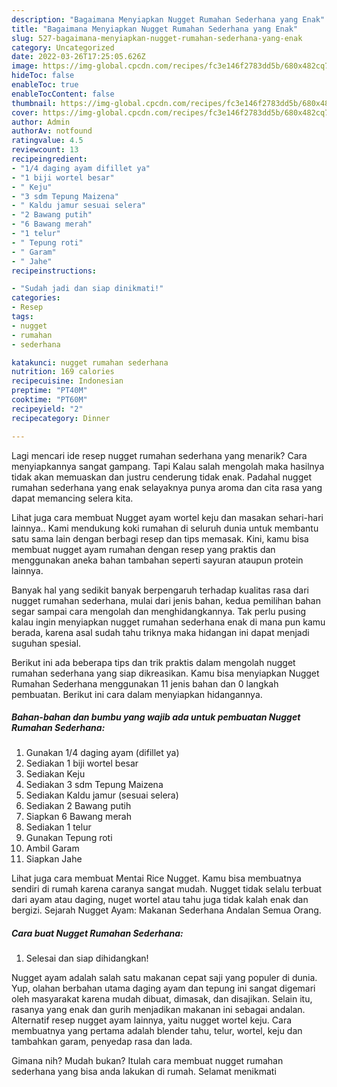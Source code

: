 ```yaml
---
description: "Bagaimana Menyiapkan Nugget Rumahan Sederhana yang Enak"
title: "Bagaimana Menyiapkan Nugget Rumahan Sederhana yang Enak"
slug: 527-bagaimana-menyiapkan-nugget-rumahan-sederhana-yang-enak
category: Uncategorized
date: 2022-03-26T17:25:05.626Z
image: https://img-global.cpcdn.com/recipes/fc3e146f2783dd5b/680x482cq70/nugget-rumahan-sederhana-foto-resep-utama.jpg
hideToc: false
enableToc: true
enableTocContent: false
thumbnail: https://img-global.cpcdn.com/recipes/fc3e146f2783dd5b/680x482cq70/nugget-rumahan-sederhana-foto-resep-utama.jpg
cover: https://img-global.cpcdn.com/recipes/fc3e146f2783dd5b/680x482cq70/nugget-rumahan-sederhana-foto-resep-utama.jpg
author: Admin
authorAv: notfound
ratingvalue: 4.5
reviewcount: 13
recipeingredient:
- "1/4 daging ayam difillet ya"
- "1 biji wortel besar"
- " Keju"
- "3 sdm Tepung Maizena"
- " Kaldu jamur sesuai selera"
- "2 Bawang putih"
- "6 Bawang merah"
- "1 telur"
- " Tepung roti"
- " Garam"
- " Jahe"
recipeinstructions:

- "Sudah jadi dan siap dinikmati!"
categories:
- Resep
tags:
- nugget
- rumahan
- sederhana

katakunci: nugget rumahan sederhana 
nutrition: 169 calories
recipecuisine: Indonesian
preptime: "PT40M"
cooktime: "PT60M"
recipeyield: "2"
recipecategory: Dinner

---
```



Lagi mencari ide resep nugget rumahan sederhana yang menarik? Cara menyiapkannya sangat gampang. Tapi Kalau salah mengolah maka hasilnya tidak akan memuaskan dan justru cenderung tidak enak. Padahal nugget rumahan sederhana yang enak selayaknya punya aroma dan cita rasa yang dapat memancing selera kita.


Lihat juga cara membuat Nugget ayam wortel keju dan masakan sehari-hari lainnya.. Kami mendukung koki rumahan di seluruh dunia untuk membantu satu sama lain dengan berbagi resep dan tips memasak. Kini, kamu bisa membuat nugget ayam rumahan dengan resep yang praktis dan menggunakan aneka bahan tambahan seperti sayuran ataupun protein lainnya.

Banyak hal yang sedikit banyak berpengaruh terhadap kualitas rasa dari nugget rumahan sederhana, mulai dari jenis bahan, kedua pemilihan bahan segar sampai cara mengolah dan menghidangkannya. Tak perlu pusing kalau ingin menyiapkan nugget rumahan sederhana enak di mana pun kamu berada, karena asal sudah tahu triknya maka hidangan ini dapat menjadi suguhan spesial.


Berikut ini ada beberapa tips dan trik praktis dalam mengolah nugget rumahan sederhana yang siap dikreasikan. Kamu bisa menyiapkan Nugget Rumahan Sederhana menggunakan 11 jenis bahan dan 0 langkah pembuatan. Berikut ini cara dalam menyiapkan hidangannya.

<!--inarticleads1-->

##### Bahan-bahan dan bumbu yang wajib ada untuk pembuatan Nugget Rumahan Sederhana:

1. Gunakan 1/4 daging ayam (difillet ya)
1. Sediakan 1 biji wortel besar
1. Sediakan  Keju
1. Sediakan 3 sdm Tepung Maizena
1. Sediakan  Kaldu jamur (sesuai selera)
1. Sediakan 2 Bawang putih
1. Siapkan 6 Bawang merah
1. Sediakan 1 telur
1. Gunakan  Tepung roti
1. Ambil  Garam
1. Siapkan  Jahe


Lihat juga cara membuat Mentai Rice Nugget. Kamu bisa membuatnya sendiri di rumah karena caranya sangat mudah. Nugget tidak selalu terbuat dari ayam atau daging, nuget wortel atau tahu juga tidak kalah enak dan bergizi. Sejarah Nugget Ayam: Makanan Sederhana Andalan Semua Orang. 

<!--inarticleads2-->

##### Cara buat Nugget Rumahan Sederhana:


1. Selesai dan siap dihidangkan!

Nugget ayam adalah salah satu makanan cepat saji yang populer di dunia. Yup, olahan berbahan utama daging ayam dan tepung ini sangat digemari oleh masyarakat karena mudah dibuat, dimasak, dan disajikan. Selain itu, rasanya yang enak dan gurih menjadikan makanan ini sebagai andalan. Alternatif resep nugget ayam lainnya, yaitu nugget wortel keju. Cara membuatnya yang pertama adalah blender tahu, telur, wortel, keju dan tambahkan garam, penyedap rasa dan lada. 

Gimana nih? Mudah bukan? Itulah cara membuat nugget rumahan sederhana yang bisa anda lakukan di rumah. Selamat menikmati

